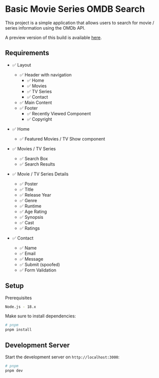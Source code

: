 # Basic Movie Series OMDB Search

This project is a simple application that allows users to search for movie / series information using the OMDb API.

A preview version of this build is available [here](https://lew-kni.github.io/basic-movie-series-omdb-search/).

## Requirements

- ✅ Layout

  - ✅ Header with navigation
    - ✅ Home
    - ✅ Movies
    - ✅ TV Series
    - ✅ Contact
  - ✅ Main Content
  - ✅ Footer
    - ✅ Recently Viewed Component
    - ✅ Copyright

- ✅ Home

  - ✅ Featured Movies / TV Show component

- ✅ Movies / TV Series

  - ✅ Search Box
  - ✅ Search Results

- ✅ Movie / TV Series Details

  - ✅ Poster
  - ✅ Title
  - ✅ Release Year
  - ✅ Genre
  - ✅ Runtime
  - ✅ Age Rating
  - ✅ Synopsis
  - ✅ Cast
  - ✅ Ratings

- ✅ Contact
  - ✅ Name
  - ✅ Email
  - ✅ Message
  - ✅ Submit (spoofed)
  - ✅ Form Validation

## Setup

Prerequisites

```bash
Node.js - 18.x
```

Make sure to install dependencies:

```bash
# pnpm
pnpm install
```

## Development Server

Start the development server on `http://localhost:3000`:

```bash
# pnpm
pnpm dev
```
